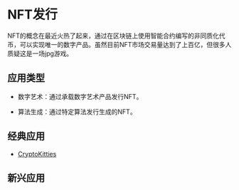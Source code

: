 # NFT发行

NFT的概念在最近火热了起来，通过在区块链上使用智能合约编写的非同质化代币，可以实现唯一的数字产品。虽然目前NFT市场交易量达到了上百亿，但很多人质疑这是一场jpg游戏。

## 应用类型

- 数字艺术：通过承载数字艺术产品发行NFT。

- 算法生成：通过特定算法发行生成的NFT。

## 经典应用

- [CryptoKitties](./CryptoKitties/index.md)

## 新兴应用